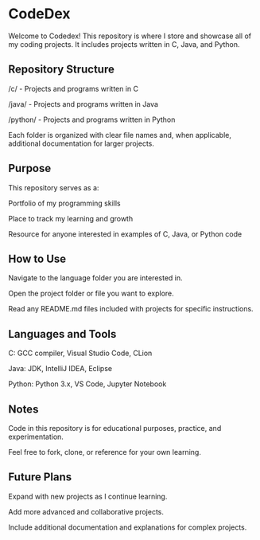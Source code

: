 # CodeDex 

Welcome to Codedex! This repository is where I store and showcase all of my coding projects. It includes projects written in C, Java, and Python.

## Repository Structure

/c/ - Projects and programs written in C

/java/ - Projects and programs written in Java

/python/ - Projects and programs written in Python

Each folder is organized with clear file names and, when applicable, additional documentation for larger projects.

## Purpose

This repository serves as a:

Portfolio of my programming skills

Place to track my learning and growth

Resource for anyone interested in examples of C, Java, or Python code

## How to Use

Navigate to the language folder you are interested in.

Open the project folder or file you want to explore.

Read any README.md files included with projects for specific instructions.

## Languages and Tools

C: GCC compiler, Visual Studio Code, CLion

Java: JDK, IntelliJ IDEA, Eclipse

Python: Python 3.x, VS Code, Jupyter Notebook

## Notes

Code in this repository is for educational purposes, practice, and experimentation.

Feel free to fork, clone, or reference for your own learning.

## Future Plans

Expand with new projects as I continue learning.

Add more advanced and collaborative projects.

Include additional documentation and explanations for complex projects.
